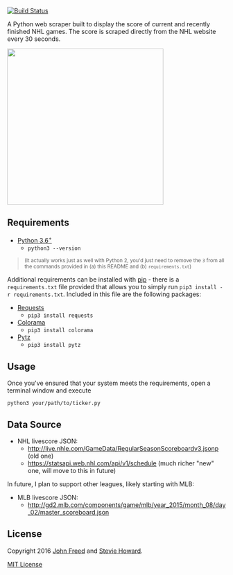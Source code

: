 [![Build Status](https://travis-ci.org/stvhwrd/Ticker.svg?branch=master)](https://travis-ci.org/stvhwrd/Ticker)


A Python web scraper built to display the score of current and recently finished NHL games.  The score is scraped directly from the NHL website every 30 seconds.

<img src="https://github.com/stvhwrd/Ticker/blob/master/Screenshots/screenshot.png?raw=true" width="360">


## Requirements

* [Python 3.6<sup>+</sup>](https://www.python.org/downloads/release/python-3)
    * `python3 --version`

> <sup>(It actually works just as well with Python 2, you'd just need to remove the `3` from all the commands provided in (a) this README and (b) `requirements.txt`)</sup>

Additional requirements can be installed with [pip](https://pip.pypa.io/en/stable/) - there is a `requirements.txt` file provided that allows you to simply run `pip3 install -r requirements.txt`.  Included in this file are the following packages:

* [Requests](https://pypi.python.org/pypi/requests)
    * `pip3 install requests`
* [Colorama](https://pypi.python.org/pypi/colorama)
    * `pip3 install colorama`
* [Pytz](https://pypi.python.org/pypi/pytz)
    * `pip3 install pytz`

## Usage

Once you've ensured that your system meets the requirements, open a terminal window and execute

`python3 your/path/to/ticker.py`


## Data Source

* NHL livescore JSON:
   * http://live.nhle.com/GameData/RegularSeasonScoreboardv3.jsonp (old one)
   * https://statsapi.web.nhl.com/api/v1/schedule (much richer "new" one, will move to this in future)

In future, I plan to support other leagues, likely starting with MLB:
* MLB livescore JSON:
   * http://gd2.mlb.com/components/game/mlb/year_2015/month_08/day_02/master_scoreboard.json
   
## License

Copyright 2016 [John Freed](https://github.com/jtf323) and [Stevie Howard](https://github.com/stvhwrd).

[MIT License](http://opensource.org/licenses/MIT)

